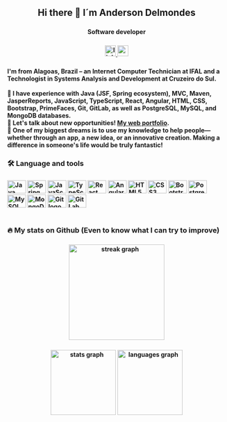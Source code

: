 <h2 align="center">Hi there 👋 I´m Anderson Delmondes</h2>

###

<h4 align="center"><b>Software developer<b></h4>

###

<div align="center">
  <a href="https://www.linkedin.com/in/anderson-delmondes/" target="_blank">
    <img src="https://img.shields.io/static/v1?message=LinkedIn&logo=linkedin&label=&color=0077B5&logoColor=black&labelColor=&style=for-the-badge" height="25" alt="linkedin logo"  />
  </a>
  <a href="andersondel.dev@gmail.com" target="_blank">
    <img src="https://img.shields.io/static/v1?message=Gmail&logo=gmail&label=&color=D14836&logoColor=black&labelColor=&style=for-the-badge" height="25" alt="gmail logo"  />
  </a>
</div>

###

<p align="left">I'm from Alagoas, Brazil – an Internet Computer Technician at IFAL and a Technologist in Systems Analysis and Development at Cruzeiro do Sul.<br><br> 🔭 I have experience with Java (JSF, Spring ecosystem), MVC, Maven, JasperReports, JavaScript, TypeScript, React, Angular, HTML, CSS, Bootstrap, PrimeFaces, Git, GitLab, as well as PostgreSQL, MySQL, and MongoDB databases.<br> 💬 Let's talk about new opportunities! <a href="https://portifolio-anderson-delmondes.vercel.app/" target="_blank">My web portfolio</a>.<br> 🌱 One of my biggest dreams is to use my knowledge to help people—whether through an app, a new idea, or an innovative creation. Making a difference in someone's life would be truly fantastic!</p>

###

<h3 align="left">🛠 Language and tools</h3>

###

<div align="left">
  <img src="https://cdn.jsdelivr.net/gh/devicons/devicon/icons/java/java-original.svg" height="30" width="43" alt="Java logo" />
  <img src="https://cdn.jsdelivr.net/gh/devicons/devicon/icons/spring/spring-original.svg" height="30" width="43" alt="Spring logo" />
  <img src="https://cdn.jsdelivr.net/gh/devicons/devicon/icons/javascript/javascript-original.svg" height="30" width="43" alt="JavaScript logo" />
  <img src="https://cdn.jsdelivr.net/gh/devicons/devicon/icons/typescript/typescript-original.svg" height="30" width="43" alt="TypeScript logo" />
  <img src="https://cdn.jsdelivr.net/gh/devicons/devicon/icons/react/react-original.svg" height="30" width="43" alt="React logo" />
  <img src="https://cdn.jsdelivr.net/gh/devicons/devicon/icons/angularjs/angularjs-original.svg" height="30" width="43" alt="Angular logo" />
  <img src="https://cdn.jsdelivr.net/gh/devicons/devicon/icons/html5/html5-original.svg" height="30" width="43" alt="HTML5 logo" />
  <img src="https://cdn.jsdelivr.net/gh/devicons/devicon/icons/css3/css3-original.svg" height="30" width="43" alt="CSS3 logo" />
  <img src="https://cdn.jsdelivr.net/gh/devicons/devicon/icons/bootstrap/bootstrap-original.svg" height="30" width="43" alt="Bootstrap logo" />
  <img src="https://cdn.jsdelivr.net/gh/devicons/devicon/icons/postgresql/postgresql-original.svg" height="30" width="43" alt="PostgreSQL logo" />
  <img src="https://cdn.jsdelivr.net/gh/devicons/devicon/icons/mysql/mysql-original.svg" height="30" width="43" alt="MySQL logo" />
  <img src="https://cdn.jsdelivr.net/gh/devicons/devicon/icons/mongodb/mongodb-original.svg" height="30" width="43" alt="MongoDB logo" />
  <img src="https://cdn.jsdelivr.net/gh/devicons/devicon/icons/git/git-original.svg" height="30" width="43" alt="Git logo" />
  <img src="https://cdn.jsdelivr.net/gh/devicons/devicon/icons/gitlab/gitlab-original.svg" height="30" width="43" alt="GitLab logo" />
</div>


###
  <h1></h1>
<h3 align="left">🔥   My stats on Github (Even to know what I can try to improve)</h3>

###

<div align="center">
  <img src="https://streak-stats.demolab.com?user=andersonmag&locale=en&mode=daily&theme=dark&hide_border=false&border_radius=5&order=3" height="220" alt="streak graph"  />
</div>

###

<div align="center">
  <img src="https://github-readme-stats.vercel.app/api?username=andersonmag&hide_title=false&hide_rank=false&show_icons=true&include_all_commits=true&count_private=true&disable_animations=false&theme=dracula&locale=en&hide_border=false&order=1" height="150" alt="stats graph"  />
  <img src="https://github-readme-stats.vercel.app/api/top-langs?username=andersonmag&locale=en&hide_title=false&layout=compact&card_width=320&langs_count=5&theme=dracula&hide_border=false&order=2" height="150" alt="languages graph"  />
</div>

###
